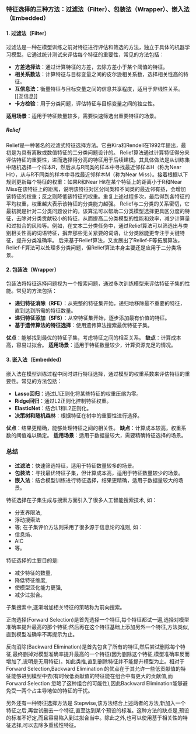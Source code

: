 ### 特征选择的三种方法：过滤法（Filter）、包装法（Wrapper）、嵌入法（Embedded）

#### 1. 过滤法（Filter）
过滤法是一种在模型训练之前对特征进行评估和筛选的方法，独立于具体的机器学习模型。它通过统计测试来评估每个特征的重要性，常见的方法包括：
- **方差选择法**：通过计算特征的方差，去除方差小于某个阈值的特征。
- **相关系数法**：计算特征与目标变量之间的皮尔逊相关系数，选择相关性高的特征。
- **互信息法**：衡量特征与目标变量之间的信息共享程度，适用于非线性关系。[[互信息]]
- **卡方检验**：用于分类问题，评估特征与目标变量之间的独立性。

**适用场景**：适用于特征数量较多，需要快速筛选出重要特征的场景。

##### Relief
Relief是一种著名的过滤式特征选择方法。它由Kira和Rendell在1992年提出，最初是为具有离散或数值特征的二分类问题设计的。 Relief算法通过计算特征得分来评估特征的重要性，进而选择得分高的特征用于后续建模。其具体做法是从训练集中随机选择一个样本R，然后从与R同类的样本中寻找最近邻样本H（称为Near Hit），从与R不同类的样本中寻找最近邻样本M（称为Near Miss）。接着根据以下规则更新每个特征的权重：如果R和Near Hit在某个特征上的距离小于R和Near Miss在该特征上的距离，说明该特征对区分同类和不同类的最近邻有益，会增加该特征的权重；反之则降低该特征的权重。重复上述过程多次，最后得到各特征的平均权重，权重越大表示该特征的分类能力越强。 Relief与二分类的关系密切，它最初就是针对二分类问题设计的。该算法可以帮助二分类模型选择更具区分度的特征，去除对分类贡献较小的特征，从而提高二分类模型的性能和效率，减少计算量和过拟合的风险等。例如，在文本二分类任务中，通过Relief算法可以筛选出与类别相关性高的词语特征，摒弃那些无关紧要的词语，让分类器能更专注于关键特征，提升分类准确率。 后来基于Relief算法，又发展出了Relief-F等拓展算法，Relief-F算法可以处理多分类问题，但Relief算法本身主要还是应用于二分类场景。

#### 2. 包装法（Wrapper）
包装法将特征选择问题视为一个搜索问题，通过多次训练模型来评估特征子集的性能。常见的方法包括：
- **递归特征消除（RFE）**：从完整的特征集开始，递归地移除最不重要的特征，直到达到所需的特征数量。
- **递归特征添加（SFS）**：从空特征集开始，逐步添加最有价值的特征。
- **基于遗传算法的特征选择**：使用遗传算法搜索最优特征子集。

**优点**：能够找到最优的特征子集，考虑特征之间的相互关系。
**缺点**：计算成本高，容易过拟合。
**适用场景**：适用于特征数量较少，计算资源充足的情况。

#### 3. 嵌入法（Embedded）
嵌入法在模型训练过程中同时进行特征选择，通过模型的权重系数来评估特征的重要性。常见的方法包括：
- **Lasso回归**：通过L1正则化将某些特征的权重压缩为零。
- **Ridge回归**：通过L2正则化控制特征权重。
- **ElasticNet**：结合L1和L2正则化。
- **决策树和随机森林**：根据特征在树中的重要性进行选择。

**优点**：结果更精确，能够处理特征之间的相关性。
**缺点**：计算成本较高，权重系数的阈值难以确定。
**适用场景**：适用于数据量较大，需要精确特征选择的场景。

### 总结
- **过滤法**：快速筛选特征，适用于特征数量较多的场景。
- **包装法**：寻找最优特征子集，但计算成本高，适用于特征数量较少的场景。
- **嵌入法**：结合模型训练进行特征选择，结果更精确，适用于数据量较大的场景。



特征选择在子集生成与搜索方面引入了很多人工智能搜索技术, 如：
- 分支界限法,
- 浮动搜索法
- 等;
在子集评价方法则采用了很多源于信息论的准则, 如：
- 信息熵、
- AIC
- 等。

特征选择的主要目的是:
- 减少特征的数量,
- 降低特征维度,
- 使模型泛化能力更强,
- 减少过拟合。

子集搜索中,逐渐增加相关特征的策略称为前向搜索。


正向选择(Forward Selection)是首先选择一个特征,每个特征都试一遍,选择对模型准确率提升最高的那个特征;然后再在这个特征基础上添加另外一个特征,方法类似,直到模型准确率不再提示为止。

反向消除(Backward Elimination)是首先包含了所有的特征,然后尝试删除每个特征,最终删掉对模型准确率提升最高的一个特征(因为删除这个特征,模型准确率反而增加了,说明是无用特征)。如此类推,直到删除特征并不能提升模型为止。相对于 Forward Selection,Backward Elimination 的优点在于其允许一些低贡献值的特征能够进到模型中去(有时候低贡献值的特征能在组合中有更大的贡献值,而 Forward Selection 忽略了这种组合的可能性),因此Backward Elimination能够避免受一两个占主导地位的特征的干扰。

另外还有一种特征选择方法是 Stepwise,该方法结合上述两者的方法,新加入一个特征之后,再尝试删去一个特征,直至达到某个预设的标准。这种方法的缺点是,预设的标准不好定,而且容易陷入到过拟合当中。除此之外,也可以使用基于相关性的特征选择,可以去除多重线性特征。